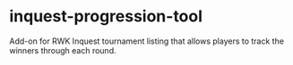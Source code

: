 # inquest-progression-tool
Add-on for RWK Inquest tournament listing that allows players to track the winners through each round.

